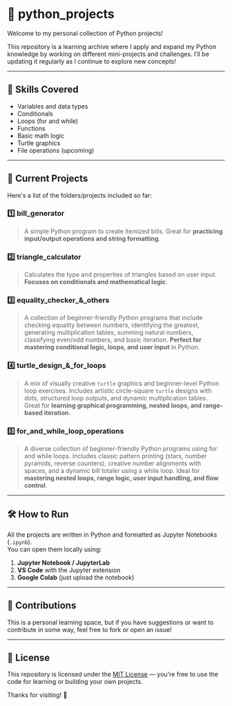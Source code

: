 # 🐍 python_projects

Welcome to my personal collection of Python projects!

This repository is a learning archive where I apply and expand my Python knowledge by working on different mini-projects and challenges. I’ll be updating it regularly as I continue to explore new concepts!

---

## 🧠 Skills Covered

- Variables and data types
- Conditionals
- Loops (for and while)
- Functions
- Basic math logic
- Turtle graphics
- File operations (upcoming)

---

## 📁 Current Projects

Here's a list of the folders/projects included so far:

### 1️⃣ bill_generator
> A simple Python program to create itemized bills. Great for **practicing input/output operations and string formatting**.

### 2️⃣ triangle_calculator
> Calculates the type and properties of triangles based on user input. **Focuses on conditionals and mathematical logic**.

### 3️⃣ equality_checker_&_others
> A collection of beginner-friendly Python programs that include checking equality between numbers, identifying the greatest, generating multiplication tables, summing natural numbers, classifying even/odd numbers, and basic iteration.
> **Perfect for mastering conditional logic, loops, and user input** in Python.

### 4️⃣ turtle_design_&_for_loops
> A mix of visually creative `turtle` graphics and beginner-level Python loop exercises. Includes artistic circle-square `turtle` designs with dots, structured loop outputs, and dynamic multiplication tables.
> Great for **learning graphical programming, nested loops, and range-based iteration**.

### 5️⃣ for_and_while_loop_operations
> A diverse collection of beginner-friendly Python programs using for and while loops. Includes classic pattern printing (stars, number pyramids, reverse counters), creative number alignments with spaces, and a dynamic bill totaler using a while loop. 
> Ideal for **mastering nested loops, range logic, user input handling, and flow control**.

---

## 🛠 How to Run

All the projects are written in Python and formatted as Jupyter Notebooks (`.ipynb`).  
You can open them locally using:

1. **Jupyter Notebook / JupyterLab**  
2. **VS Code** with the Jupyter extension  
3. **Google Colab** (just upload the notebook)

---

## 🤝 Contributions

This is a personal learning space, but if you have suggestions or want to contribute in some way, feel free to fork or open an issue!

---

## 📜 License

This repository is licensed under the [MIT License](LICENSE) — you're free to use the code for learning or building your own projects.


Thanks for visiting! 🌱
